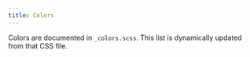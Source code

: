 ```yaml
---
title: Colors
---
```


Colors are documented in <code>_colors.scss</code>. This list is dynamically updated from that CSS file.